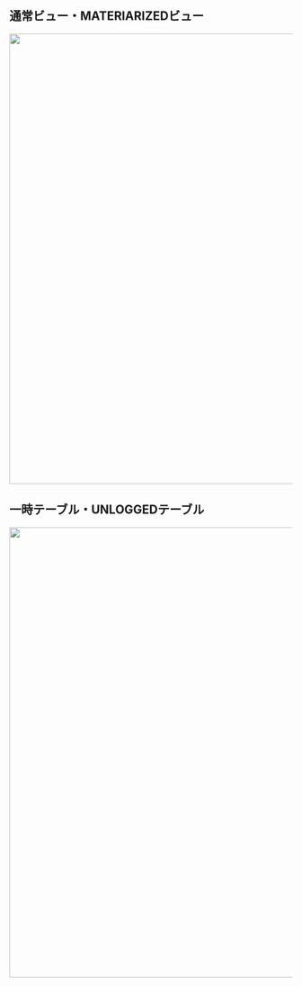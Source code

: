 ## 通常ビュー・MATERIARIZEDビュー

<img width="800px" src="https://github.com/user-attachments/assets/1d195996-4403-4732-80c2-9eb49b459117" />


## 一時テーブル・UNLOGGEDテーブル

<img width="800px" src="https://github.com/user-attachments/assets/a6a852d7-6214-486d-8d94-0f8148e0640e" />
